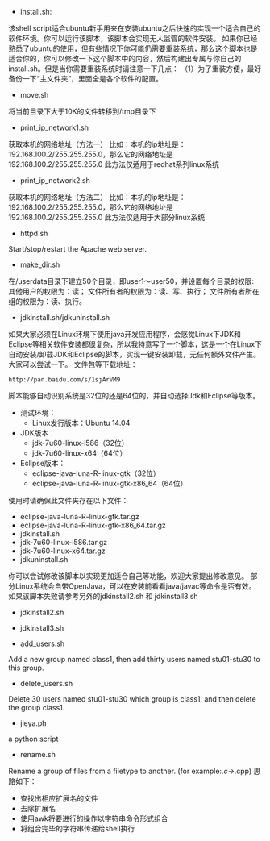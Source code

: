 + install.sh:

该shell script适合ubuntu新手用来在安装ubuntu之后快速的实现一个适合自己的软件环境。你可以运行该脚本，该脚本会实现无人监管的软件安装。
如果你已经熟悉了ubuntu的使用，但有些情况下你可能仍需要重装系统，那么这个脚本也是适合你的，你可以修改一下这个脚本中的内容，然后构建出专属与你自己的install.sh。但是当你需要重装系统时请注意一下几点：
（1）为了重装方便，最好备份一下“主文件夹”，里面全是各个软件的配置。

+ move.sh

将当前目录下大于10K的文件转移到/tmp目录下

+ print_ip_network1.sh

获取本机的网络地址（方法一）
比如：本机的ip地址是：192.168.100.2/255.255.255.0，那么它的网络地址是
192.168.100.2/255.255.255.0
此方法仅适用于redhat系列linux系统

+ print_ip_network2.sh

获取本机的网络地址（方法二）
比如：本机的ip地址是：192.168.100.2/255.255.255.0，那么它的网络地址是
192.168.100.2/255.255.255.0
此方法仅适用于大部分linux系统

+ httpd.sh

Start/stop/restart the Apache web server.

+ make_dir.sh

在/userdata目录下建立50个目录，即user1～user50，并设置每个目录的权限:
其他用户的权限为：读；
文件所有者的权限为：读、写、执行；
文件所有者所在组的权限为：读、执行。

+ jdkinstall.sh/jdkuninstall.sh

如果大家必须在Linux环境下使用java开发应用程序，会感觉Linux下JDK和Eclipse等相关软件安装都很复杂，所以我特意写了一个脚本，这是一个在Linux下自动安装/卸载JDK和Eclipse的脚本，实现一键安装卸载，无任何额外文件产生。大家可以尝试一下。
文件包等下载地址：

	http://pan.baidu.com/s/1sjArVM9

脚本能够自动识别系统是32位的还是64位的，并自动选择Jdk和Eclipse等版本。

+ 测试环境：
	+ Linux发行版本：Ubuntu 14.04
+ JDK版本：
	+ jdk-7u60-linux-i586（32位）
	+ jdk-7u60-linux-x64（64位）
+ Eclipse版本：
	+ eclipse-java-luna-R-linux-gtk（32位）
	+ eclipse-java-luna-R-linux-gtk-x86_64（64位）

使用时请确保此文件夹存在以下文件：

+ eclipse-java-luna-R-linux-gtk.tar.gz
+ eclipse-java-luna-R-linux-gtk-x86_64.tar.gz
+ jdkinstall.sh
+ jdk-7u60-linux-i586.tar.gz
+ jdk-7u60-linux-x64.tar.gz
+ jdkuninstall.sh

你可以尝试修改该脚本以实现更加适合自己等功能，欢迎大家提出修改意见。
部分Linux系统会自带OpenJava，可以在安装前看看java/javac等命令是否有效。
如果该脚本失败请参考另外的jdkinstall2.sh 和 jdkinstall3.sh

+ jdkinstall2.sh


+ jdkinstall3.sh


+ add_users.sh

Add a new group named class1, then add thirty users named stu01-stu30 to this group.

+ delete_users.sh

Delete 30 users named stu01-stu30 which group is class1, and then delete the group class1.

+ jieya.ph

a python script
 
+ rename.sh

Rename a group of files from a filetype to another.
(for example:*.c->*.cpp)
思路如下：
- 查找出相应扩展名的文件
- 去除扩展名
- 使用awk将要进行的操作以字符串命令形式组合
- 将组合完毕的字符串传递给shell执行

